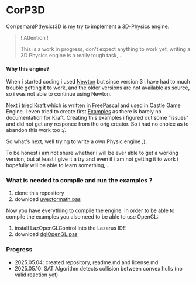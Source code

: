 # CorP3D

Cor(psman)P(hysic)3D is my try to implement a 3D-Physics engine.

>
> ! Attention !
>
> This is a work in progress, don't expect anything to work yet, writing a 3D Physics engine
> is a really tough task, ..
> 

#### Why this engine?

When i started coding i used [Newton](http://newtondynamics.com/forum/newton.php) but since version 3 i have had to much trouble getting it to work, and the older versions are not available as source, so i was not able to continue using Newton.

Next i tried [Kraft](https://github.com/BeRo1985/kraft) which is written in FreePascal and used in Castle Game Engine. I even tried to create first [Examples](https://github.com/PascalCorpsman/kraft_examples) as there is barely no documentation for Kraft. Creating this examples i figured out some "issues" and did not get any responce from the orig creator. So i had no choice as to abandon this work too :/.

So what's next, well trying to write a own Physic engine ;).

To be honest i am not shure whether i will be ever able to get a working version, but at least i give it a try and even if i am not getting it to work i hopefully will be able to learn something, .. 

### What is needed to compile and run the examples ?

1. clone this repository
2. download [uvectormath.pas](https://github.com/PascalCorpsman/Examples/blob/master/data_control/uvectormath.pas)

Now you have everything to compile the engine. In order to be able to compile the examples you also need to be able to use OpenGL:

1. install LazOpenGLControl into the Lazarus IDE
2. download [dglOpenGL.pas](https://github.com/SaschaWillems/dglOpenGL/blob/master/dglOpenGL.pas)

### Progress
- 2025.05.04: created repository, readme.md and license.md
- 2025.05.10: SAT Algorithm detects collision between convex hulls (no valid reaction yet)
